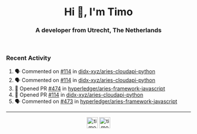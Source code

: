 <h1 align="center">Hi 👋, I'm Timo</h1>
<h3 align="center">A developer from Utrecht, The Netherlands</h3>
<br/>
<!-- https://github.com/rahuldkjain/github-profile-readme-generator --!>

<!--  <p align="left"><img src="https://github-readme-stats.vercel.app/api?username=timoglastra&show_icons=true&count_private=true&" alt="timoglastra" /></p> --!>

<!--
Github language stats
<p align="left"><img src="https://github-readme-stats.vercel.app/api/top-langs/?username=timoglastra&layout=compact" alt="timoglastra" /><p>
-->

<!-- Codestats language stats -->
<!-- <p align="left"><img src="https://codestats-readme.vercel.app/api/top-langs/?username=timoglastra&layout=compact&language_count=12" alt="timoglastra" /><p>    --!>
  
<h3>Recent Activity</h3>

<!--START_SECTION:activity-->
1. 🗣 Commented on [#114](https://github.com/didx-xyz/aries-cloudapi-python/issues/114) in [didx-xyz/aries-cloudapi-python](https://github.com/didx-xyz/aries-cloudapi-python)
2. 🗣 Commented on [#114](https://github.com/didx-xyz/aries-cloudapi-python/issues/114) in [didx-xyz/aries-cloudapi-python](https://github.com/didx-xyz/aries-cloudapi-python)
3. 💪 Opened PR [#474](https://github.com/hyperledger/aries-framework-javascript/pull/474) in [hyperledger/aries-framework-javascript](https://github.com/hyperledger/aries-framework-javascript)
4. 💪 Opened PR [#114](https://github.com/didx-xyz/aries-cloudapi-python/pull/114) in [didx-xyz/aries-cloudapi-python](https://github.com/didx-xyz/aries-cloudapi-python)
5. 🗣 Commented on [#473](https://github.com/hyperledger/aries-framework-javascript/issues/473) in [hyperledger/aries-framework-javascript](https://github.com/hyperledger/aries-framework-javascript)
<!--END_SECTION:activity-->

---

<p align="center">
<a href="https://twitter.com/timoglastra" target="blank"><img align="center" src="https://cdn.jsdelivr.net/npm/simple-icons@3.0.1/icons/twitter.svg" alt="timoglastra" height="30" width="30" /></a>
<a href="https://linkedin.com/in/timoglastra" target="blank"><img align="center" src="https://cdn.jsdelivr.net/npm/simple-icons@3.0.1/icons/linkedin.svg" alt="timoglastra" height="30" width="30" /></a>
</p>



